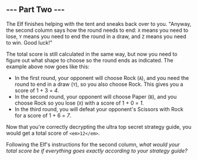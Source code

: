 --- Part Two ---
----------------

The Elf finishes helping with the tent and sneaks back over to you. "Anyway, the second column says how the round needs
to end: `X` means you need to lose, `Y` means you need to end the round in a draw, and `Z` means you need to win. Good
luck!"

The total score is still calculated in the same way, but now you need to figure out what shape to choose so the round
ends as indicated. The example above now goes like this:

- In the first round, your opponent will choose Rock (`A`), and you need the round to end in a draw (`Y`), so you also
  choose Rock. This gives you a score of 1 + 3 = *4*.
- In the second round, your opponent will choose Paper (`B`), and you choose Rock so you lose (`X`) with a score of 1 +
  0 = *1*.
- In the third round, you will defeat your opponent's Scissors with Rock for a score of 1 + 6 = *7*.

Now that you're correctly decrypting the ultra top secret strategy guide, you would get a total score of `<em>12</em>`.

Following the Elf's instructions for the second column, *what would your total score be if everything goes exactly
according to your strategy guide?*